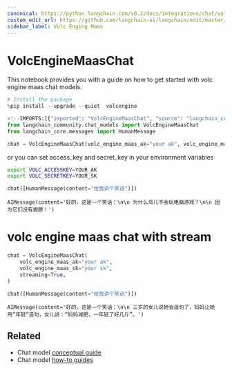 ```yaml
---
canonical: https://python.langchain.com/v0.2/docs/integrations/chat/volcengine_maas/
custom_edit_url: https://github.com/langchain-ai/langchain/edit/master/docs/docs/integrations/chat/volcengine_maas.ipynb
sidebar_label: Volc Enging Maas
---
```


# VolcEngineMaasChat

This notebook provides you with a guide on how to get started with volc engine maas chat models.

```python
# Install the package
%pip install --upgrade --quiet  volcengine
```

```python
<!--IMPORTS:[{"imported": "VolcEngineMaasChat", "source": "langchain_community.chat_models", "docs": "https://api.python.langchain.com/en/latest/chat_models/langchain_community.chat_models.volcengine_maas.VolcEngineMaasChat.html", "title": "VolcEngineMaasChat"}, {"imported": "HumanMessage", "source": "langchain_core.messages", "docs": "https://api.python.langchain.com/en/latest/messages/langchain_core.messages.human.HumanMessage.html", "title": "VolcEngineMaasChat"}]-->
from langchain_community.chat_models import VolcEngineMaasChat
from langchain_core.messages import HumanMessage
```

```python
chat = VolcEngineMaasChat(volc_engine_maas_ak="your ak", volc_engine_maas_sk="your sk")
```

or you can set access_key and secret_key in your environment variables
```bash
export VOLC_ACCESSKEY=YOUR_AK
export VOLC_SECRETKEY=YOUR_SK
```

```python
chat([HumanMessage(content="给我讲个笑话")])
```

```output
AIMessage(content='好的，这是一个笑话：\n\n 为什么鸟儿不会玩电脑游戏？\n\n 因为它们没有翅膀！')
```

# volc engine maas chat with stream

```python
chat = VolcEngineMaasChat(
    volc_engine_maas_ak="your ak",
    volc_engine_maas_sk="your sk",
    streaming=True,
)
```

```python
chat([HumanMessage(content="给我讲个笑话")])
```

```output
AIMessage(content='好的，这是一个笑话：\n\n 三岁的女儿说她会造句了，妈妈让她用“年轻”造句，女儿说：“妈妈减肥，一年轻了好几斤”。')
```

## Related

- Chat model [conceptual guide](/docs/concepts/#chat-models)
- Chat model [how-to guides](/docs/how_to/#chat-models)